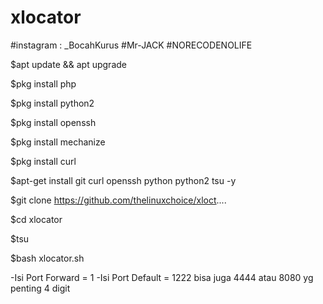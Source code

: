 # xlocator
#instagram : _BocahKurus
#Mr-JACK
#NORECODENOLIFE

$apt update && apt upgrade

$pkg install php

$pkg install python2

$pkg install openssh

$pkg install mechanize

$pkg install curl

$apt-get install git curl openssh python python2 tsu -y

$git clone https://github.com/thelinuxchoice/xloct....

$cd xlocator

$tsu

$bash xlocator.sh


-Isi Port Forward = 1
-Isi Port Default = 1222 bisa juga 4444 atau 8080 yg penting 4 digit
